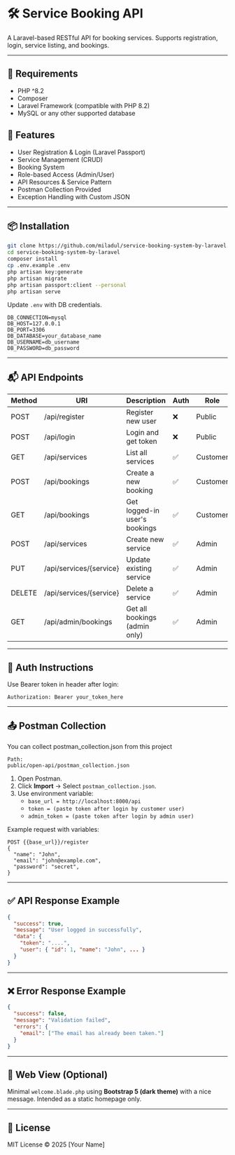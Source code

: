 # 🛠️ Service Booking API

A Laravel-based RESTful API for booking services. Supports registration, login, service listing, and bookings.

---

## 🚀 Requirements

- PHP ^8.2
- Composer
- Laravel Framework (compatible with PHP 8.2)
- MySQL or any other supported database

## 🚀 Features

- User Registration & Login (Laravel Passport)
- Service Management (CRUD)
- Booking System
- Role-based Access (Admin/User)
- API Resources & Service Pattern
- Postman Collection Provided
- Exception Handling with Custom JSON

---

## 📦 Installation

```bash
git clone https://github.com/miladul/service-booking-system-by-laravel.git
cd service-booking-system-by-laravel
composer install
cp .env.example .env
php artisan key:generate
php artisan migrate
php artisan passport:client --personal
php artisan serve
```

Update `.env` with DB credentials.

```
DB_CONNECTION=mysql
DB_HOST=127.0.0.1
DB_PORT=3306
DB_DATABASE=your_database_name
DB_USERNAME=db_username
DB_PASSWORD=db_password

```

---

## 📬 API Endpoints

| Method | URI                         | Description                         | Auth | Role     |
|--------|-----------------------------|-------------------------------------|------|----------|
| POST   | /api/register               | Register new user                   | ❌   | Public   |
| POST   | /api/login                  | Login and get token                 | ❌   | Public   |
| GET    | /api/services               | List all services                   | ✅   | Customer |
| POST   | /api/bookings               | Create a new booking                | ✅   | Customer |
| GET    | /api/bookings               | Get logged-in user's bookings       | ✅   | Customer |
| POST   | /api/services               | Create new service                  | ✅   | Admin    |
| PUT    | /api/services/{service}     | Update existing service             | ✅   | Admin    |
| DELETE | /api/services/{service}     | Delete a service                    | ✅   | Admin    |
| GET    | /api/admin/bookings         | Get all bookings (admin only)       | ✅   | Admin    |

---

## 🔐 Auth Instructions

Use Bearer token in header after login:

```
Authorization: Bearer your_token_here
```

---

## 📤 Postman Collection
You can collect postman_collection.json
from this project

```
Path: 
public/open-api/postman_collection.json

```


1. Open Postman.
2. Click **Import** → Select `postman_collection.json`.
3. Use environment variable:
    - `base_url = http://localhost:8000/api`
    - `token = (paste token after login by customer user)`
    - `admin_token = (paste token after login by admin user)`

Example request with variables:

```http
POST {{base_url}}/register
{
  "name": "John",
  "email": "john@example.com",
  "password": "secret",
}
```

---

## ✅ API Response Example

```json
{
  "success": true,
  "message": "User logged in successfully",
  "data": {
    "token": "....",
    "user": { "id": 1, "name": "John", ... }
  }
}
```

---

## ❌ Error Response Example

```json
{
  "success": false,
  "message": "Validation failed",
  "errors": {
    "email": ["The email has already been taken."]
  }
}
```

---

## 🎨 Web View (Optional)

Minimal `welcome.blade.php` using **Bootstrap 5 (dark theme)** with a nice message. Intended as a static homepage only.

---

## 📄 License

MIT License © 2025 [Your Name]
